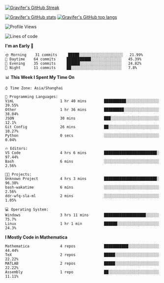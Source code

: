 <!--
**Gravifer/Gravifer** is a ✨ _special_ ✨ repository because its `README.md` (this file) appears on your GitHub profile.

Here are some ideas to get you started:

- 🔭 I’m currently working on ...
- 🌱 I’m currently learning ...
- 👯 I’m looking to collaborate on ...
- 🤔 I’m looking for help with ...
- 💬 Ask me about ...
- 📫 How to reach me: ...
- 😄 Pronouns: ...
- ⚡ Fun fact: ...
-->

<!-- ![Metrics](https://github.com/my-github-user/my-github-user/blob/main/github-metrics.svg) -->
[![Gravifer's GitHub Streak](https://github-readme-streak-stats.herokuapp.com/?user=Gravifer&theme=default)](https://github.com/DenverCoder1/github-readme-streak-stats)
<!-- [![Contribution Stats](https://github-contribution-stats.vercel.app/api/?username=Gravifer)](https://github.com/LordDashMe/github-contribution-stats/) -->
[![Gravifer's GitHub stats](https://github-readme-stats.vercel.app/api?username=Gravifer&theme=default&show_icons=true&count_private=true)](https://github.com/anuraghazra/github-readme-stats)
[![Gravifer's GitHub top langs](https://github-readme-stats.vercel.app/api/top-langs/?username=Gravifer&theme=default&show_icons=true&count_private=true&layout=compact)](https://github.com/anuraghazra/github-readme-stats)
<!-- [![Visitors](https://visitor-badge.glitch.me/badge?page_id=Gravifer.Gravifer)](https://github.com/Gravifer/) -->

<!--START_SECTION:waka-->
![Profile Views](http://img.shields.io/badge/Profile%20Views-0-blue)

![Lines of code](https://img.shields.io/badge/From%20Hello%20World%20I%27ve%20Written-111209%20lines%20of%20code-blue)

**I'm an Early 🐤** 

```text
🌞 Morning    31 commits     █████░░░░░░░░░░░░░░░░░░░░   21.99% 
🌆 Daytime    64 commits     ███████████░░░░░░░░░░░░░░   45.39% 
🌃 Evening    35 commits     ██████░░░░░░░░░░░░░░░░░░░   24.82% 
🌙 Night      11 commits     ██░░░░░░░░░░░░░░░░░░░░░░░   7.8%

```


📊 **This Week I Spent My Time On** 

```text
⌚︎ Time Zone: Asia/Shanghai

💬 Programming Languages: 
VimL                     1 hr 40 mins        ██████████░░░░░░░░░░░░░░░   39.55% 
Other                    1 hr 36 mins        █████████░░░░░░░░░░░░░░░░   38.04% 
JSON                     30 mins             ███░░░░░░░░░░░░░░░░░░░░░░   12.1% 
Git Config               26 mins             ██░░░░░░░░░░░░░░░░░░░░░░░   10.27% 
Python                   0 secs              ░░░░░░░░░░░░░░░░░░░░░░░░░   0.04%

🔥 Editors: 
VS Code                  4 hrs 6 mins        ████████████████████████░   97.44% 
Bash                     6 mins              ░░░░░░░░░░░░░░░░░░░░░░░░░   2.56%

🐱‍💻 Projects: 
Unknown Project          4 hrs 3 mins        ████████████████████████░   96.38% 
bash-wakatime            6 mins              ░░░░░░░░░░░░░░░░░░░░░░░░░   2.56% 
ddr-wfq-sla-ml           2 mins              ░░░░░░░░░░░░░░░░░░░░░░░░░   1.05%

💻 Operating System: 
Windows                  3 hrs 11 mins       ███████████████████░░░░░░   75.7% 
Linux                    1 hr 1 min          ██████░░░░░░░░░░░░░░░░░░░   24.3%

```

**I Mostly Code in Mathematica** 

```text
Mathematica              4 repos             ███████████░░░░░░░░░░░░░░   44.44% 
TeX                      2 repos             █████░░░░░░░░░░░░░░░░░░░░   22.22% 
MATLAB                   2 repos             █████░░░░░░░░░░░░░░░░░░░░   22.22% 
Assembly                 1 repo              ██░░░░░░░░░░░░░░░░░░░░░░░   11.11%

```



<!--END_SECTION:waka-->
